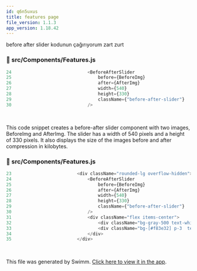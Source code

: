 ```yaml
---
id: q6n5uxus
title: features page
file_version: 1.1.3
app_version: 1.18.42
---
```


before after slider kodunun çağırıyorum zart zurt
<!-- NOTE-swimm-snippet: the lines below link your snippet to Swimm -->
### 📄 src/Components/Features.js
```javascript
24                             <BeforeAfterSlider
25                                 before={BeforeImg}
26                                 after={AfterImg}
27                                 width={540}
28                                 height={330}
29                                 className={"before-after-slider"}
30                             />
```

<br/>

This code snippet creates a before-after slider component with two images, BeforeImg and AfterImg. The slider has a width of 540 pixels and a height of 330 pixels. It also displays the size of the images before and after compression in kilobytes.
<!-- NOTE-swimm-snippet: the lines below link your snippet to Swimm -->
### 📄 src/Components/Features.js
```javascript
23                         <div className="rounded-lg overflow-hidden">
24                             <BeforeAfterSlider
25                                 before={BeforeImg}
26                                 after={AfterImg}
27                                 width={540}
28                                 height={330}
29                                 className={"before-after-slider"}
30                             />
31                             <div className="flex items-center">
32                                 <div className="bg-gray-500 text-white flex-1 p-3 flex items-center">Size Before: 700KB</div>
33                                 <div className="bg-[#f83e32] p-3  text-white">After: 250KB</div>
34                             </div>
35                         </div>
```

<br/>

This file was generated by Swimm. [Click here to view it in the app](https://app.swimm.io/repos/Z2l0aHViJTNBJTNBaW1nbWluaWZ5LmNvJTNBJTNBYmVlcmtheWFzbGFu/docs/q6n5uxus).
